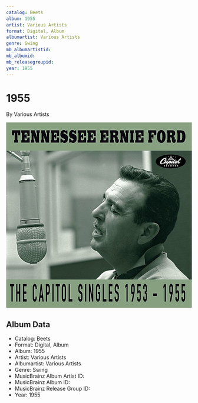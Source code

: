 ```yaml
---
catalog: Beets
album: 1955
artist: Various Artists
format: Digital, Album
albumartist: Various Artists
genre: Swing
mb_albumartistid: 
mb_albumid: 
mb_releasegroupid: 
year: 1955
---
```


# 1955

By Various Artists

![](../../assets/beetscovers/Various_Artists-1955.jpg)

## Album Data

- Catalog: Beets
- Format: Digital, Album
- Album: 1955
- Artist: Various Artists
- Albumartist: Various Artists
- Genre: Swing
- MusicBrainz Album Artist ID: 
- MusicBrainz Album ID: 
- MusicBrainz Release Group ID: 
- Year: 1955

